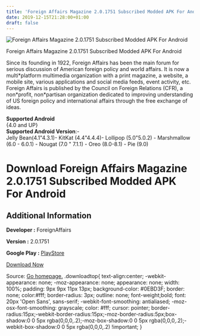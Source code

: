 ```yaml
---
title: 'Foreign Affairs Magazine 2.0.1751 Subscribed Modded APK For Android'
date: 2019-12-15T21:28:00+01:00
draft: false
---
```


![Foreign Affairs Magazine 2.0.1751 Subscribed Modded APK For Android](https://i0.wp.com/apkhome.net/wp-content/uploads/2019/12/Foreign-Affairs-Magazine-2.0.1751-Subscribed-Modded.png "Foreign Affairs Magazine 2.0.1751 Subscribed Modded APK For Android")

  

Foreign Affairs Magazine 2.0.1751 Subscribed Modded APK For Android

Since its founding in 1922, Foreign Affairs has been the main forum for serious discussion of American foreign policy and world affairs. It is now a multi\*platform multimedia organization with a print magazine, a website, a mobile site, various applications and social media feeds, event activity, etc. Foreign Affairs is published by the Council on Foreign Relations (CFR), a non\*profit, non\*partisan organization dedicated to improving understanding of US foreign policy and international affairs through the free exchange of ideas.

**Supported Android**  
{4.0 and UP}  
**Supported Android Version**:-  
Jelly Bean(4.1"4.3.1)- KitKat (4.4"4.4.4)- Lollipop (5.0"5.0.2) - Marshmallow (6.0 - 6.0.1) - Nougat (7.0 " 7.1.1) - Oreo (8.0-8.1) - Pie (9.0)

Download Foreign Affairs Magazine 2.0.1751 Subscribed Modded APK For Android
============================================================================

Additional Information
----------------------

**Developer :** ForeignAffairs

**Version :** 2.0.1751

**Google Play :** [PlayStore](https://play.google.com/store/apps/details?id=com.foreignaffairs.magazine)

  

[Download Now](https://store4app.co/post/foreign-affairs-magazine-2-0-1751-subscribed-modded-apk-for-android_1576438525)

  
Source: [Go homepage.](https://store4app.co/post/foreign-affairs-magazine-2-0-1751-subscribed-modded-apk-for-android_1576438525) .downloadtop{ text-align:center; -webkit-appearance: none; -moz-appearance: none; appearance: none; width: 100%; padding: 9px 9px 11px 13px; background-color: #0EBD3F; border: none; color:#fff; border-radius: 3px; outline: none; font-weight;bold; font: 20px 'Open Sans', sans-serif; -webkit-font-smoothing: antialiased; -moz-osx-font-smoothing: grayscale; color: #fff; cursor: pointer; border-radius:15px;-webkit-border-radius:15px;-moz-border-radius:5px;box-shadow:0 0 5px rgba(0,0,0,.2);-moz-box-shadow:0 0 5px rgba(0,0,0,.2);-webkit-box-shadow:0 0 5px rgba(0,0,0,.2) !important; }